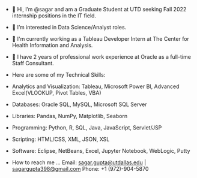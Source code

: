 - 👋 Hi, I’m @sagar and am a Graduate Student at UTD seeking Fall 2022 internship positions in the IT field.
- 👀 I’m interested in Data Science/Analyst roles.
- 🌱 I'm currently working as a Tableau Developer Intern at The Center for Health Information and Analysis.
- 💞️ I have 2 years of professional work experience at Oracle as a full-time Staff Consultant.

-  Here are some of my Technical Skills:

-  Analytics and Visualization: Tableau, Microsoft Power BI, Advanced Excel(VLOOKUP, Pivot Tables, VBA)

-  Databases: Oracle SQL, MySQL, Microsoft SQL Server

-  Libraries: Pandas, NumPy, Matplotlib, Seaborn

-  Programming: Python, R, SQL, Java, JavaScript, Servlet/JSP

-  Scripting: HTML/CSS, XML, JSON, XSL

-  Software: Eclipse, NetBeans, Excel, Jupyter Notebook, WebLogic, Putty

-  How to reach me ...
   Email: sagar.gupta@utdallas.edu | sagargupta398@gmail.com
   Phone: +1 (972)-904-5870
